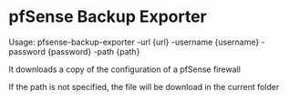 # pfSense Backup Exporter

Usage: pfsense-backup-exporter -url {url} -username {username} -password {password} -path {path}

It downloads a copy of the configuration of a pfSense firewall

If the path is not specified, the file will be download in the current folder
